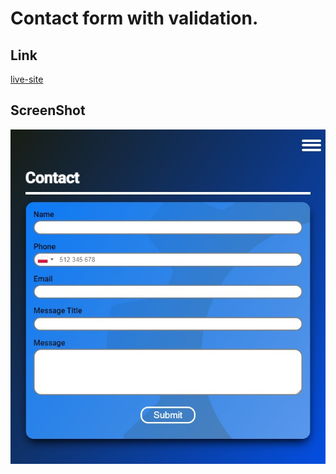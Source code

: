 # Contact form with validation.

## Link

[live-site](https://ornate-raindrop-671bf8.netlify.app/)

## ScreenShot

![Screanshot](Zrzut%20ekranu%202022-10-04%20153458.jpg)
